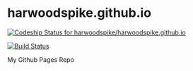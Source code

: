 harwoodspike.github.io
======================
[ ![Codeship Status for harwoodspike/harwoodspike.github.io](https://codeship.com/projects/92d473e0-5374-0132-1cc6-5e1d8dbac3c9/status)](https://codeship.com/projects/48944)

[![Build Status](https://travis-ci.org/harwoodspike/harwoodspike.github.io.svg?branch=master)](https://travis-ci.org/harwoodspike/harwoodspike.github.io)

My Github Pages Repo
